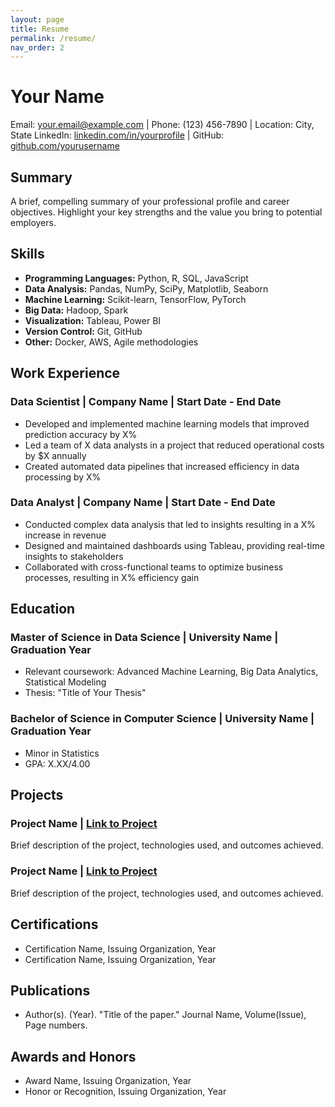 ```yaml
---
layout: page
title: Resume
permalink: /resume/
nav_order: 2
---
```


# Your Name
Email: your.email@example.com | Phone: (123) 456-7890 | Location: City, State
LinkedIn: [linkedin.com/in/yourprofile](https://linkedin.com/in/yourprofile) | GitHub: [github.com/yourusername](https://github.com/yourusername)

## Summary
A brief, compelling summary of your professional profile and career objectives. Highlight your key strengths and the value you bring to potential employers.

## Skills
- **Programming Languages:** Python, R, SQL, JavaScript
- **Data Analysis:** Pandas, NumPy, SciPy, Matplotlib, Seaborn
- **Machine Learning:** Scikit-learn, TensorFlow, PyTorch
- **Big Data:** Hadoop, Spark
- **Visualization:** Tableau, Power BI
- **Version Control:** Git, GitHub
- **Other:** Docker, AWS, Agile methodologies

## Work Experience

### Data Scientist | Company Name | Start Date - End Date
- Developed and implemented machine learning models that improved prediction accuracy by X%
- Led a team of X data analysts in a project that reduced operational costs by $X annually
- Created automated data pipelines that increased efficiency in data processing by X%

### Data Analyst | Company Name | Start Date - End Date
- Conducted complex data analysis that led to insights resulting in a X% increase in revenue
- Designed and maintained dashboards using Tableau, providing real-time insights to stakeholders
- Collaborated with cross-functional teams to optimize business processes, resulting in X% efficiency gain

## Education

### Master of Science in Data Science | University Name | Graduation Year
- Relevant coursework: Advanced Machine Learning, Big Data Analytics, Statistical Modeling
- Thesis: "Title of Your Thesis"

### Bachelor of Science in Computer Science | University Name | Graduation Year
- Minor in Statistics
- GPA: X.XX/4.00

## Projects

### Project Name | [Link to Project]()
Brief description of the project, technologies used, and outcomes achieved.

### Project Name | [Link to Project]()
Brief description of the project, technologies used, and outcomes achieved.

## Certifications
- Certification Name, Issuing Organization, Year
- Certification Name, Issuing Organization, Year

## Publications
- Author(s). (Year). "Title of the paper." Journal Name, Volume(Issue), Page numbers.

## Awards and Honors
- Award Name, Issuing Organization, Year
- Honor or Recognition, Issuing Organization, Year